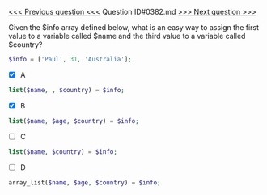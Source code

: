 [<<< Previous question <<<](0381.md)  Question ID#0382.md  [>>> Next question >>>](0383.md) 

Given the $info array defined below, what is an easy way to assign the first value to a variable called $name and the third value to a variable called $country?
```php
$info = ['Paul', 31, 'Australia'];
```

- [x] A
```php
list($name, , $country) = $info;
```

- [x] B
```php
list($name, $age, $country) = $info;
```

- [ ] C
```php
list($name, $country) = $info;
```

- [ ] D
```php
array_list($name, $age, $country) = $info;
```

